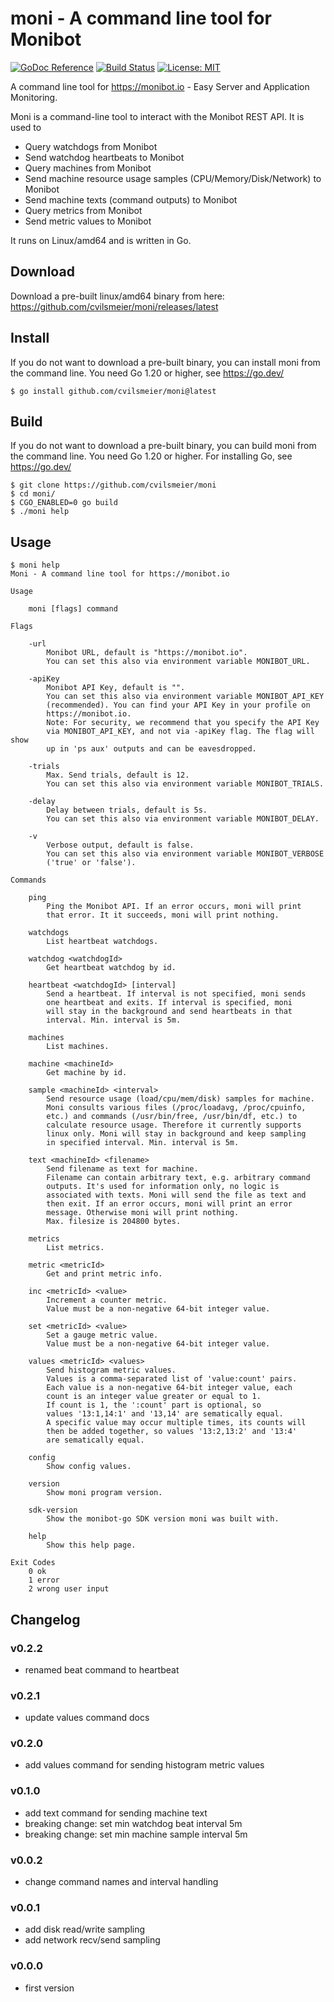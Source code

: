 # moni - A command line tool for Monibot

[![GoDoc Reference](https://godoc.org/github.com/cvilsmeier/moni?status.svg)](http://godoc.org/github.com/cvilsmeier/moni)
[![Build Status](https://github.com/cvilsmeier/moni/actions/workflows/go-linux.yml/badge.svg)](https://github.com/cvilsmeier/moni/actions/workflows/go-linux.yml)
[![License: MIT](https://img.shields.io/badge/License-MIT-yellow.svg)](https://opensource.org/licenses/MIT)

A command line tool for https://monibot.io - Easy Server and Application Monitoring.

Moni is a command-line tool to interact with the Monibot REST API. It is used to

- Query watchdogs from Monibot
- Send watchdog heartbeats to Monibot
- Query machines from Monibot
- Send machine resource usage samples (CPU/Memory/Disk/Network) to Monibot
- Send machine texts (command outputs) to Monibot
- Query metrics from Monibot
- Send metric values to Monibot

It runs on Linux/amd64 and is written in Go.

## Download

Download a pre-built linux/amd64 binary from here:
https://github.com/cvilsmeier/moni/releases/latest


## Install

If you do not want to download a pre-built binary, you
can install moni from the command line. You need
Go 1.20 or higher, see https://go.dev/

```
$ go install github.com/cvilsmeier/moni@latest
```


## Build

If you do not want to download a pre-built binary, you
can build moni from the command line. You need
Go 1.20 or higher. For installing Go, see https://go.dev/

```
$ git clone https://github.com/cvilsmeier/moni
$ cd moni/
$ CGO_ENABLED=0 go build
$ ./moni help
```


## Usage

```
$ moni help
Moni - A command line tool for https://monibot.io

Usage

    moni [flags] command

Flags

    -url
        Monibot URL, default is "https://monibot.io".
        You can set this also via environment variable MONIBOT_URL.

    -apiKey
        Monibot API Key, default is "".
        You can set this also via environment variable MONIBOT_API_KEY
        (recommended). You can find your API Key in your profile on
        https://monibot.io.
        Note: For security, we recommend that you specify the API Key
        via MONIBOT_API_KEY, and not via -apiKey flag. The flag will show
        up in 'ps aux' outputs and can be eavesdropped.

    -trials
        Max. Send trials, default is 12.
        You can set this also via environment variable MONIBOT_TRIALS.

    -delay
        Delay between trials, default is 5s.
        You can set this also via environment variable MONIBOT_DELAY.

    -v
        Verbose output, default is false.
        You can set this also via environment variable MONIBOT_VERBOSE
        ('true' or 'false').

Commands

    ping
        Ping the Monibot API. If an error occurs, moni will print
        that error. It it succeeds, moni will print nothing.

    watchdogs
        List heartbeat watchdogs.

    watchdog <watchdogId>
        Get heartbeat watchdog by id.

    heartbeat <watchdogId> [interval]
        Send a heartbeat. If interval is not specified, moni sends
        one heartbeat and exits. If interval is specified, moni
        will stay in the background and send heartbeats in that
        interval. Min. interval is 5m.

    machines
        List machines.

    machine <machineId>
        Get machine by id.

    sample <machineId> <interval>
        Send resource usage (load/cpu/mem/disk) samples for machine.
        Moni consults various files (/proc/loadavg, /proc/cpuinfo,
        etc.) and commands (/usr/bin/free, /usr/bin/df, etc.) to
        calculate resource usage. Therefore it currently supports
        linux only. Moni will stay in background and keep sampling
        in specified interval. Min. interval is 5m.

    text <machineId> <filename>
        Send filename as text for machine.
        Filename can contain arbitrary text, e.g. arbitrary command
        outputs. It's used for information only, no logic is
        associated with texts. Moni will send the file as text and
        then exit. If an error occurs, moni will print an error
        message. Otherwise moni will print nothing.
        Max. filesize is 204800 bytes.

    metrics
        List metrics.

    metric <metricId>
        Get and print metric info.

    inc <metricId> <value>
        Increment a counter metric.
        Value must be a non-negative 64-bit integer value.

    set <metricId> <value>
        Set a gauge metric value.
        Value must be a non-negative 64-bit integer value.

    values <metricId> <values>
        Send histogram metric values.
        Values is a comma-separated list of 'value:count' pairs.
        Each value is a non-negative 64-bit integer value, each
        count is an integer value greater or equal to 1.
        If count is 1, the ':count' part is optional, so
        values '13:1,14:1' and '13,14' are sematically equal.
        A specific value may occur multiple times, its counts will
        then be added together, so values '13:2,13:2' and '13:4'
        are sematically equal.

    config
        Show config values.

    version
        Show moni program version.

    sdk-version
        Show the monibot-go SDK version moni was built with.

    help
        Show this help page.

Exit Codes
    0 ok
    1 error
    2 wrong user input
```


## Changelog

### v0.2.2

- renamed beat command to heartbeat

### v0.2.1

- update values command docs

### v0.2.0

- add values command for sending histogram metric values

### v0.1.0

- add text command for sending machine text
- breaking change: set min watchdog beat interval 5m
- breaking change: set min machine sample interval 5m

### v0.0.2

- change command names and interval handling

### v0.0.1

- add disk read/write sampling
- add network recv/send sampling

### v0.0.0

- first version
